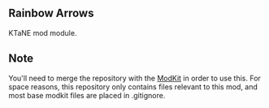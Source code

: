 ## Rainbow Arrows
KTaNE mod module.

## Note
You'll need to merge the repository with the [ModKit](https://github.com/Qkrisi/ktanemodkit/) in order to use this. For space reasons, this repository only contains files relevant to this mod, and most base modkit files are placed in .gitignore.
